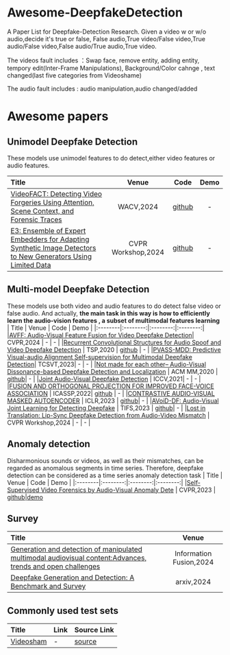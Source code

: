# Awesome-DeepfakeDetection
A Paper List for Deepfake-Detection Research.
Given a video w or w/o audio,decide it's true or false, False audio,True video/False video,True audio/False video,False audio/True audio,True video.

The videos fault includes ：Swap face, remove entity, adding entity, tempory edit(Inter-Frame Manipulations), Background/Color cahnge , text changed(last five categories from Videoshame)

The audio fault includes : audio manipulation,audio changed/added

# Awesome papers
## Unimodel Deepfake Detection
These models use unimodel features to do detect,either video features or audio features.

|  Title  |   Venue  |   Code   |   Demo   |
|:--------|:--------:|:--------:|:--------:|
|[VideoFACT: Detecting Video Forgeries Using Attention, Scene Context, and Forensic Traces](https://arxiv.org/abs/2211.15775) | WACV,2024 | [github](https://github.com/ductai199x/videofact-wacv-2024) |-|
|[E3: Ensemble of Expert Embedders for Adapting Synthetic Image Detectors to New Generators Using Limited Data](https://arxiv.org/abs/2404.08814) | CVPR Workshop,2024 | [github](https://github.com/ArefAz/E3-Ensemble-of-Expert-Embedders-CVPRWMF24)|-|


## Multi-model Deepfake Detection
These models use both video and audio features to do detect false video or false audio. And actually, **the main task in this way is how to efficiently learn the audio-vision features , a subset of multimodal features learning**
|  Title  |   Venue  |   Code   |   Demo   |
|:--------|:--------:|:--------:|:--------:|
|[AVFF: Audio-Visual Feature Fusion for Video Deepfake Detection](https://arxiv.org/abs/2406.02951v1)| CVPR,2024 | - | - |
|[Recurrent Convolutional Structures for Audio Spoof and Video Deepfake Detection](https://ieeexplore.ieee.org/abstract/document/9105097) | TSP,2020 | [github](https://github.com/nviable/xcepttemporal-deepfake-detection) | - |
|[PVASS-MDD: Predictive Visual-audio Alignment Self-supervision for Multimodal Deepfake Detection](https://ieeexplore.ieee.org/abstract/document/10233898)| TCSVT,2023| - | - |
|[Not made for each other– Audio-Visual Dissonance-based Deepfake Detection and Localization](https://arxiv.org/pdf/2005.14405v3) | ACM MM,2020 | [github](https://github.com/abhinavdhall/deepfake)| - |
|[Joint Audio-Visual Deepfake Detection](https://openaccess.thecvf.com//content/ICCV2021/papers/Zhou_Joint_Audio-Visual_Deepfake_Detection_ICCV_2021_paper.pdf) | ICCV,2021| - | - |
|[FUSION AND ORTHOGONAL PROJECTION FOR IMPROVED FACE-VOICE ASSOCIATION](https://arxiv.org/pdf/2208.10238v1) | ICASSP,2022| [github](https://github.com/msaadsaeed/FOP) | - |
|[CONTRASTIVE AUDIO-VISUAL MASKED AUTOENCODER](https://arxiv.org/abs/2210.07839) | ICLR,2023 | [github](https://github.com/yuangongnd/cav-mae)| - |
|[AVoiD-DF: Audio-Visual Joint Learning for Detecting Deepfake](https://ieeexplore.ieee.org/document/10081373) |  TIFS,2023 | [github](https://github.com/SYSU-DISG/AVoiD-DF)| - |
|[Lost in Translation: Lip-Sync Deepfake Detection from Audio-Video Mismatch](https://arxiv.org/abs/2401.15668v1) | CVPR Workshop,2024 | - | - |

## Anomaly detection

Disharmonious sounds or videos, as well as their mismatches, can be regarded as anomalous segments in time series. Therefore, deepfake detection can be considered as a time series anomaly detection task
|  Title  |   Venue  |   Code   |   Demo   |
|:--------|:--------:|:--------:|:--------:|
|[Self-Supervised Video Forensics by Audio-Visual Anomaly Dete](https://arxiv.org/abs/2301.01767) | CVPR,2023 | [github](https://github.com/cfeng16/audio-visual-forensics)|[demo](https://cfeng16.github.io/audio-visual-forensics/)


## Survey

|  Title  |   Venue  | 
|:--------|:--------:|
|[Generation and detection of manipulated multimodal audiovisual content:Advances, trends and open challenges](https://www.sciencedirect.com/science/article/pii/S1566253523004190) | Information Fusion,2024 |
|[Deepfake Generation and Detection: A Benchmark and Survey](https://arxiv.org/abs/2403.17881) | arxiv,2024 | - |

## Commonly used test sets

| Title | Link | Source Link |  
|:------|:-----|:--------------|
|[Videosham](https://arxiv.org/abs/2207.13064) | - | [source](https://github.com/adobe-research/VideoSham-dataset) |

